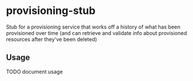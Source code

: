 provisioning-stub
===

Stub for a provisioning service that works off a history of what has been
provisioned over time (and can retrieve and validate info about provisioned
resources after they've been deleted)

Usage
---

TODO document usage

